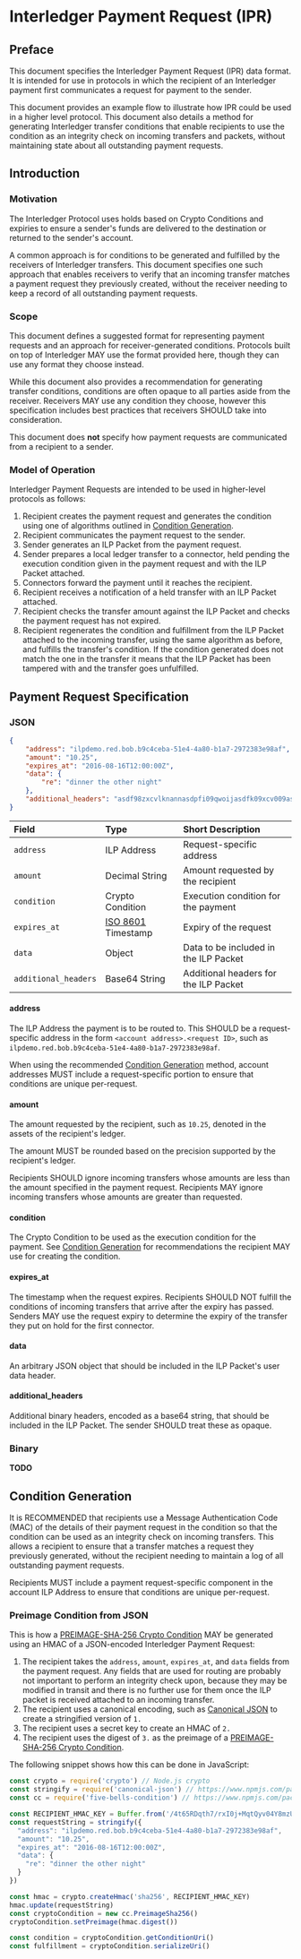 # Interledger Payment Request (IPR)

## Preface

This document specifies the Interledger Payment Request (IPR) data format. It is intended for use in protocols in which the recipient of an Interledger payment first communicates a request for payment to the sender.

This document provides an example flow to illustrate how IPR could be used in a higher level protocol. This document also details a method for generating Interledger transfer conditions that enable recipients to use the condition as an integrity check on incoming transfers and packets, without maintaining state about all outstanding payment requests.

## Introduction

### Motivation

The Interledger Protocol uses holds based on Crypto Conditions and expiries to ensure a sender's funds are delivered to the destination or returned to the sender's account.

A common approach is for conditions to be generated and fulfilled by the receivers of Interledger transfers. This document specifies one such approach that enables receivers to verify that an incoming transfer matches a payment request they previously created, without the receiver needing to keep a record of all outstanding payment requests.

### Scope

This document defines a suggested format for representing payment requests and an approach for receiver-generated conditions. Protocols built on top of Interledger MAY use the format provided here, though they can use any format they choose instead.

While this document also provides a recommendation for generating transfer conditions, conditions are often opaque to all parties aside from the receiver. Receivers MAY use any condition they choose, however this specification includes best practices that receivers SHOULD take into consideration.

This document does **not** specify how payment requests are communicated from a recipient to a sender.

### Model of Operation

Interledger Payment Requests are intended to be used in higher-level protocols as follows:

1. Recipient creates the payment request and generates the condition using one of algorithms outlined in [Condition Generation](#condition-generation).
2. Recipient communicates the payment request to the sender.
3. Sender generates an ILP Packet from the payment request.
4. Sender prepares a local ledger transfer to a connector, held pending the execution condition given in the payment request and with the ILP Packet attached.
5. Connectors forward the payment until it reaches the recipient.
6. Recipient receives a notification of a held transfer with an ILP Packet attached.
7. Recipient checks the transfer amount against the ILP Packet and checks the payment request has not expired.
8. Recipient regenerates the condition and fulfillment from the ILP Packet attached to the incoming transfer, using the same algorithm as before, and fulfills the transfer's condition. If the condition generated does not match the one in the transfer it means that the ILP Packet has been tampered with and the transfer goes unfulfilled.

## Payment Request Specification

### JSON

```json
{
    "address": "ilpdemo.red.bob.b9c4ceba-51e4-4a80-b1a7-2972383e98af",
    "amount": "10.25",
    "expires_at": "2016-08-16T12:00:00Z",
    "data": {
        "re": "dinner the other night"
    },
    "additional_headers": "asdf98zxcvlknannasdpfi09qwoijasdfk09xcv009as7zxcv"
}
```

| Field | Type | Short Description |
|:--|:--|:--|
| `address` | ILP Address | Request-specific address |
| `amount` | Decimal String | Amount requested by the recipient |
| `condition` | Crypto Condition | Execution condition for the payment |
| `expires_at` | [ISO 8601](https://en.wikipedia.org/wiki/ISO_8601) Timestamp | Expiry of the request |
| `data` | Object | Data to be included in the ILP Packet |
| `additional_headers` | Base64 String | Additional headers for the ILP Packet |

#### address 

The ILP Address the payment is to be routed to. This SHOULD be a request-specific address in the form `<account address>.<request ID>`, such as `ilpdemo.red.bob.b9c4ceba-51e4-4a80-b1a7-2972383e98af`.

When using the recommended [Condition Generation](#condition-generation) method, account addresses MUST include a request-specific portion to ensure that conditions are unique per-request.

#### amount

The amount requested by the recipient, such as `10.25`, denoted in the assets of the recipient's ledger.

The amount MUST be rounded based on the precision supported by the recipient's ledger.

Recipients SHOULD ignore incoming transfers whose amounts are less than the amount specified in the payment request. Recipients MAY ignore incoming transfers whose amounts are greater than requested.

#### condition

The Crypto Condition to be used as the execution condition for the payment. See [Condition Generation](#condition-generation) for recommendations the recipient MAY use for creating the condition.

#### expires_at

The timestamp when the request expires. Recipients SHOULD NOT fulfill the conditions of incoming transfers that arrive after the expiry has passed. Senders MAY use the request expiry to determine the expiry of the transfer they put on hold for the first connector.

#### data

An arbitrary JSON object that should be included in the ILP Packet's user data header.

#### additional_headers

Additional binary headers, encoded as a base64 string, that should be included in the ILP Packet. The sender SHOULD treat these as opaque.

### Binary

**TODO**

## Condition Generation

It is RECOMMENDED that recipients use a Message Authentication Code (MAC) of the details of their payment request in the condition so that the condition can be used as an integrity check on incoming transfers. This allows a recipient to ensure that a transfer matches a request they previously generated, without the recipient needing to maintain a log of all outstanding payment requests.

Recipients MUST include a payment request-specific component in the account ILP Address to ensure that conditions are unique per-request.

### Preimage Condition from JSON

This is how a [PREIMAGE-SHA-256 Crypto Condition](../0002-crypto-conditions) MAY be generated using an HMAC of a JSON-encoded Interledger Payment Request:

1. The recipient takes the `address`, `amount`, `expires_at`, and `data` fields from the payment request. Any fields that are used for routing are probably not important to perform an integrity check upon, because they may be modified in transit and there is no further use for them once the ILP packet is received attached to an incoming transfer.
2. The recipient uses a canonical encoding, such as [Canonical JSON](https://www.npmjs.com/package/canonical-json) to create a stringified version of `1.`
3. The recipient uses a secret key to create an HMAC of `2.`
4. The recipient uses the digest of `3.` as the preimage of a [PREIMAGE-SHA-256 Crypto Condition](../0002-crypto-conditions).

The following snippet shows how this can be done in JavaScript:

```js
const crypto = require('crypto') // Node.js crypto
const stringify = require('canonical-json') // https://www.npmjs.com/package/canonical-json
const cc = require('five-bells-condition') // https://www.npmjs.com/package/five-bells-condition

const RECIPIENT_HMAC_KEY = Buffer.from('/4t65RDqth7/rxI0j+MqtQyv04Y8mzUCMhAAofhDQIY=', 'base64')
const requestString = stringify({
  "address": "ilpdemo.red.bob.b9c4ceba-51e4-4a80-b1a7-2972383e98af",
  "amount": "10.25",
  "expires_at": "2016-08-16T12:00:00Z",
  "data": {
    "re": "dinner the other night"
  }
})

const hmac = crypto.createHmac('sha256', RECIPIENT_HMAC_KEY)
hmac.update(requestString)
const cryptoCondition = new cc.PreimageSha256()
cryptoCondition.setPreimage(hmac.digest())

const condition = cryptoCondition.getConditionUri()
const fulfillment = cryptoCondition.serializeUri()
```
